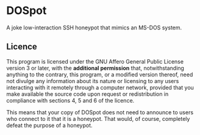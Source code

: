 # DOSpot

A joke low-interaction SSH honeypot that mimics an MS-DOS system.

## Licence

This program is licensed under the GNU Affero General Public License version 3 or later, with the **additional permission** that, notwithstanding anything to the contrary, this program, or a modified version thereof, need not divulge any information about its nature or licensing to any users interacting with it remotely through a computer network, provided that you make available the source code upon request or redistribution in compliance with sections 4, 5 and 6 of the licence.

This means that your copy of DOSpot does not need to announce to users who connect to it that it is a honeypot. That would, of course, completely defeat the purpose of a honeypot.
